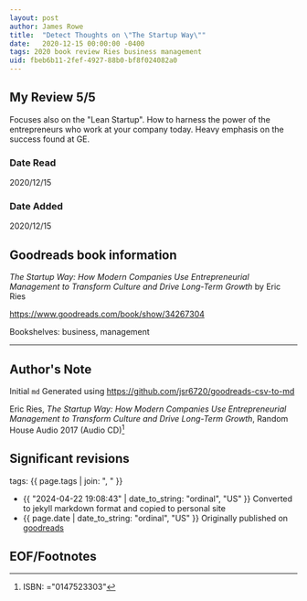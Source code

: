 ```yaml
---
layout: post
author: James Rowe
title:  "Detect Thoughts on \"The Startup Way\""
date:   2020-12-15 00:00:00 -0400
tags: 2020 book review Ries business management
uid: fbeb6b11-2fef-4927-88b0-bf8f024082a0
---
```


<!-- highly dependent on how you personally use jekyll templates, and how you want this to show up -->
<!-- escape any jekyll keys with double brackets -->

## My Review 5/5

Focuses also on the "Lean Startup". How to harness the power of the entrepreneurs who work at your company today. Heavy emphasis on the success found at GE.

### Date Read
2020/12/15

### Date Added
2020/12/15

## Goodreads book information

*The Startup Way: How Modern Companies Use Entrepreneurial Management to Transform Culture and Drive Long-Term Growth* by Eric Ries

https://www.goodreads.com/book/show/34267304

Bookshelves: business, management

---

## Author's Note

Initial `md` Generated using https://github.com/jsr6720/goodreads-csv-to-md

Eric Ries, *The Startup Way: How Modern Companies Use Entrepreneurial Management to Transform Culture and Drive Long-Term Growth*,  Random House Audio 2017 (Audio CD)[^1]

## Significant revisions

tags: {{ page.tags | join: ", " }} <!-- todo move this somewhere -->

- {{ "2024-04-22 19:08:43" | date_to_string: "ordinal", "US" }} Converted to jekyll markdown format and copied to personal site
- {{ page.date | date_to_string: "ordinal", "US" }} Originally published on [goodreads](https://www.goodreads.com)

## EOF/Footnotes

[^1]: ISBN: ="0147523303"